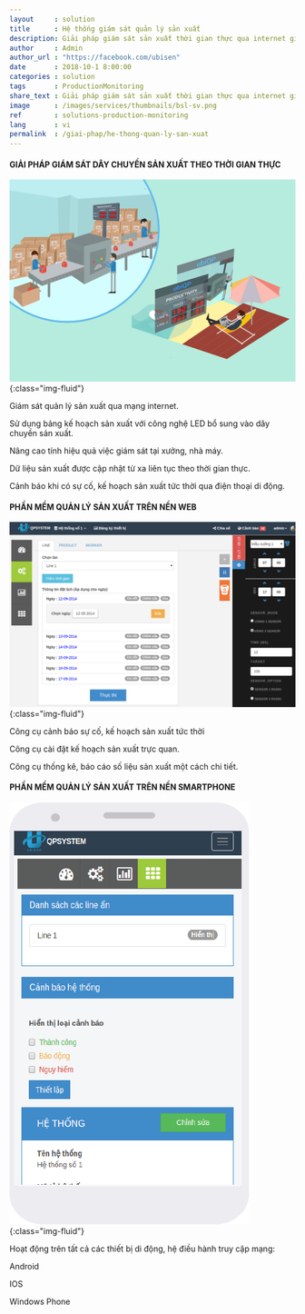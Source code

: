 ```yaml
---
layout     : solution
title      : Hệ thống giám sát quản lý sản xuất
description: Giải pháp giám sát sản xuất thời gian thực qua internet giúp khách hàng quản lý kế hoạch sản xuất trực tiếp, hỗ trợ công cụ dự báo kế hoạch sản xuất. Sử dụng bảng kế hoạch sản xuất với công nghệ LED bổ sung vào dây chuyền sản xuất. Nâng cao tính hiệu quả việc giám sát tại xưởng, nhà máy.
author     : Admin
author_url : "https://facebook.com/ubisen"
date       : 2018-10-1 8:00:00
categories : solution
tags       : ProductionMonitoring
share_text : Giải pháp giám sát sản xuất thời gian thực qua internet giúp khách hàng quản lý kế hoạch sản xuất trực tiếp, hỗ trợ công cụ dự báo kế hoạch sản ...
image      : /images/services/thumbnails/bsl-sv.png
ref        : solutions-production-monitoring
lang       : vi
permalink  : /giai-phap/he-thong-quan-ly-san-xuat
---
```


#### GIẢI PHÁP GIÁM SÁT DÂY CHUYỀN SẢN XUẤT THEO THỜI GIAN THỰC

![energy-management](/images/services/bsl.png){:class="img-fluid"}

Giám sát quản lý sản xuất qua mạng internet.

Sử dụng bảng kế hoạch sản xuất với công nghệ LED bổ sung vào dây chuyền sản xuất.

Nâng cao tính hiệu quả việc giám sát tại xưởng, nhà máy.

Dữ liệu sản xuất được cập nhật từ xa liên tục theo thời gian thực.

Cảnh báo khi có sự cố, kế hoạch sản xuất tức thời qua điện thoại di động.

#### PHẦN MỀM QUẢN LÝ SẢN XUẤT TRÊN NỀN WEB

![energy-management](/images/services/qp.png){:class="img-fluid"}

Công cụ cảnh báo sự cố, kế hoạch sản xuất tức thời

Công cụ cài đặt kế hoạch sản xuất trực quan.

Công cụ thống kê, báo cáo số liệu sản xuất một cách chi tiết.


#### PHẦN MỀM QUẢN LÝ SẢN XUẤT TRÊN NỀN SMARTPHONE

![energy-management](/images/services/qp-sm.png){:class="img-fluid"}

Hoạt động trên tất cả các thiết bị di động, hệ điều hành truy cập mạng:

Android

IOS

Windows Phone
